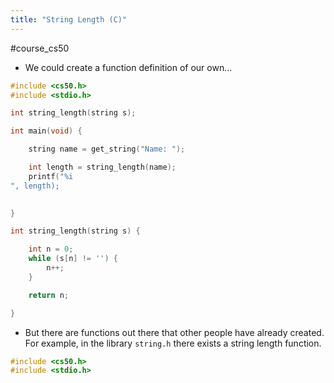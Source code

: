 ```yaml
---
title: "String Length (C)"
---
```

#course_cs50 

- We could create a function definition of our own...

```C
#include <cs50.h>
#include <stdio.h>

int string_length(string s);

int main(void) {

    string name = get_string("Name: ");

    int length = string_length(name);
    printf("%i
", length);
    

}

int string_length(string s) {

    int n = 0; 
    while (s[n] != ' ') {
        n++;
    }

    return n;

}
```

- But there are functions out there that other people have already created. For example, in the library `string.h` there exists a string length function.

```C
#include <cs50.h>
#include <stdio.h>

```
